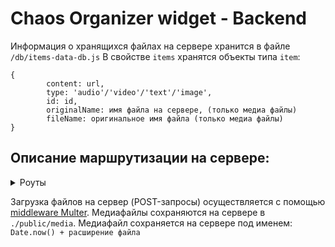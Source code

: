 # Chaos Organizer widget - Backend

Информация о хранящихся файлах на сервере хранится в файле ```/db/items-data-db.js```
В свойстве ```items``` хранятся объекты типа ```item```: 
```
{
        content: url, 
        type: 'audio'/'video'/'text'/'image', 
        id: id, 
        originalName: имя файла на сервере, (только медиа файлы)
        fileName: оригинальное имя файла (только медиа файлы) 
}
```

## Описание маршрутизации на сервере:
<details>
<summary>Роуты</summary>

1. **GET**-запрос на ```/getAllItems```
    - **возвращает** объекты типа ```item```
2. **GET**-запрос на ```/getmedia?id=какой-то id```
    - **возвращает** ссылку на медиафайл и объект типа ```item```
3. **GET**-запрос на ```/search?content=какая-то строка из поискового виджета```
    - **возвращает** соответствующие объекты типа ```item```
4. **GET**-запрос на ```/filter/:type```
    - **возвращает** соответствующие объекты типа ```item```
5. **GET**-запрос на ```/gettext?id=какой-то id```
    - **возвращает** соответствующий текст
6. **GET**-запрос на ```/download/:id```
    - **возвращает** соответствующий объект из ```./public/media``` для загрузки на клиент
7. **POST**-запрос на ```/add/text```
    - **добавляет** объект типа ```item``` в ```items-data-db.js```
8. **POST**-запрос на ```/add/image```
    - **добавляет** объект типа ```item``` в ```items-data-db.js```
9. **POST**-запрос на ```/add/audio```
    - **добавляет** объект типа ```item``` в ```items-data-db.js```
10. **POST**-запрос на ```/add/video```
    - **добавляет** объект типа ```item``` в ```items-data-db.js```
11. **PATCH**-запрос на ```/update/:id```
    - **изменяет** объект типа ```item```, возвращает измененный объект
12. **DELETE**-запрос на ```/delete/:id```
    - **удаляет** объект типа ```item```, а также (ели медиафайл) удаляет файл из ```./public/media```
</details>

Загрузка файлов на сервер (POST-запросы) осуществляется с помощью [middleware Multer](https://github.com/expressjs/multer). Медиафайлы сохраняются на сервере в ```./public/media```. Медиафайл сохраняется на сервере под именем: ```Date.now() + расширение файла```
